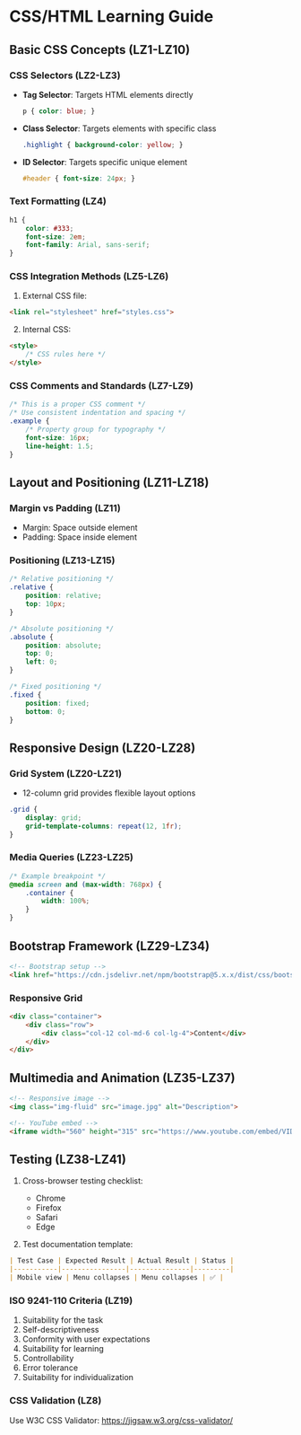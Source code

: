 # CSS/HTML Learning Guide

## Basic CSS Concepts (LZ1-LZ10)

### CSS Selectors (LZ2-LZ3)
- **Tag Selector**: Targets HTML elements directly
  ```css
  p { color: blue; }
  ```
- **Class Selector**: Targets elements with specific class
  ```css
  .highlight { background-color: yellow; }
  ```
- **ID Selector**: Targets specific unique element
  ```css
  #header { font-size: 24px; }
  ```

### Text Formatting (LZ4)
```css
h1 {
    color: #333;
    font-size: 2em;
    font-family: Arial, sans-serif;
}
```

### CSS Integration Methods (LZ5-LZ6)
1. External CSS file:
```html
<link rel="stylesheet" href="styles.css">
```
2. Internal CSS:
```html
<style>
    /* CSS rules here */
</style>
```

### CSS Comments and Standards (LZ7-LZ9)
```css
/* This is a proper CSS comment */
/* Use consistent indentation and spacing */
.example {
    /* Property group for typography */
    font-size: 16px;
    line-height: 1.5;
}
```

## Layout and Positioning (LZ11-LZ18)

### Margin vs Padding (LZ11)
- Margin: Space outside element
- Padding: Space inside element

### Positioning (LZ13-LZ15)
```css
/* Relative positioning */
.relative {
    position: relative;
    top: 10px;
}

/* Absolute positioning */
.absolute {
    position: absolute;
    top: 0;
    left: 0;
}

/* Fixed positioning */
.fixed {
    position: fixed;
    bottom: 0;
}
```

## Responsive Design (LZ20-LZ28)

### Grid System (LZ20-LZ21)
- 12-column grid provides flexible layout options
```css
.grid {
    display: grid;
    grid-template-columns: repeat(12, 1fr);
}
```

### Media Queries (LZ23-LZ25)
```css
/* Example breakpoint */
@media screen and (max-width: 768px) {
    .container {
        width: 100%;
    }
}
```

## Bootstrap Framework (LZ29-LZ34)
```html
<!-- Bootstrap setup -->
<link href="https://cdn.jsdelivr.net/npm/bootstrap@5.x.x/dist/css/bootstrap.min.css" rel="stylesheet">
```

### Responsive Grid
```html
<div class="container">
    <div class="row">
        <div class="col-12 col-md-6 col-lg-4">Content</div>
    </div>
</div>
```

## Multimedia and Animation (LZ35-LZ37)
```html
<!-- Responsive image -->
<img class="img-fluid" src="image.jpg" alt="Description">

<!-- YouTube embed -->
<iframe width="560" height="315" src="https://www.youtube.com/embed/VIDEO_ID"></iframe>
```

## Testing (LZ38-LZ41)
1. Cross-browser testing checklist:
   - Chrome
   - Firefox
   - Safari
   - Edge

2. Test documentation template:
```markdown
| Test Case | Expected Result | Actual Result | Status |
|-----------|----------------|---------------|---------|
| Mobile view | Menu collapses | Menu collapses | ✅ |
```

### ISO 9241-110 Criteria (LZ19)
1. Suitability for the task
2. Self-descriptiveness
3. Conformity with user expectations
4. Suitability for learning
5. Controllability
6. Error tolerance
7. Suitability for individualization

### CSS Validation (LZ8)
Use W3C CSS Validator: https://jigsaw.w3.org/css-validator/

